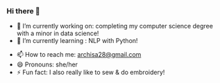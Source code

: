 ### Hi there 👋


- 🔭 I’m currently working on: completing my computer science degree with a minor in data science!
- 🌱 I’m currently learning : NLP with Python!
<!--- - 👯 I’m looking to collaborate on ... -->
<!--- - 🤔 I’m looking for help with ... -->
<!--- - 💬 Ask me about ... -->
- 📫 How to reach me: archisa28@gmail.com
- 😄 Pronouns: she/her
- ⚡ Fun fact: I also really like to sew & do embroidery!

